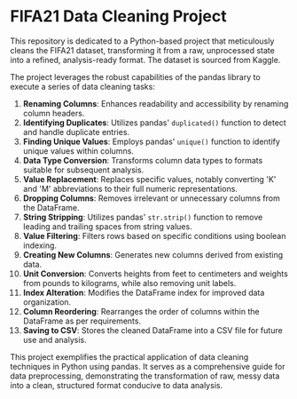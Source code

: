 # FIFA21 Data Cleaning Project

This repository is dedicated to a Python-based project that meticulously cleans the FIFA21 dataset, transforming it from a raw, unprocessed state into a refined, analysis-ready format. The dataset is sourced from Kaggle.

The project leverages the robust capabilities of the pandas library to execute a series of data cleaning tasks:

1. **Renaming Columns**: Enhances readability and accessibility by renaming column headers.
2. **Identifying Duplicates**: Utilizes pandas' `duplicated()` function to detect and handle duplicate entries.
3. **Finding Unique Values**: Employs pandas' `unique()` function to identify unique values within columns.
4. **Data Type Conversion**: Transforms column data types to formats suitable for subsequent analysis.
5. **Value Replacement**: Replaces specific values, notably converting 'K' and 'M' abbreviations to their full numeric representations.
6. **Dropping Columns**: Removes irrelevant or unnecessary columns from the DataFrame.
7. **String Stripping**: Utilizes pandas' `str.strip()` function to remove leading and trailing spaces from string values.
8. **Value Filtering**: Filters rows based on specific conditions using boolean indexing.
9. **Creating New Columns**: Generates new columns derived from existing data.
10. **Unit Conversion**: Converts heights from feet to centimeters and weights from pounds to kilograms, while also removing unit labels.
11. **Index Alteration**: Modifies the DataFrame index for improved data organization.
12. **Column Reordering**: Rearranges the order of columns within the DataFrame as per requirements.
13. **Saving to CSV**: Stores the cleaned DataFrame into a CSV file for future use and analysis.

This project exemplifies the practical application of data cleaning techniques in Python using pandas. It serves as a comprehensive guide for data preprocessing, demonstrating the transformation of raw, messy data into a clean, structured format conducive to data analysis.
